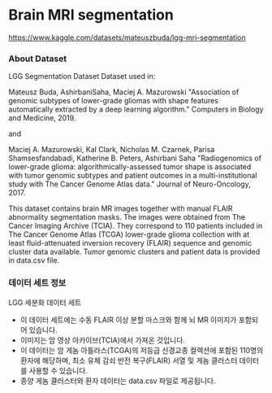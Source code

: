 # Brain MRI segmentation
https://www.kaggle.com/datasets/mateuszbuda/lgg-mri-segmentation

### About Dataset
LGG Segmentation Dataset
Dataset used in:

Mateusz Buda, AshirbaniSaha, Maciej A. Mazurowski "Association of genomic subtypes of lower-grade gliomas with shape features automatically extracted by a deep learning algorithm." Computers in Biology and Medicine, 2019.

and

Maciej A. Mazurowski, Kal Clark, Nicholas M. Czarnek, Parisa Shamsesfandabadi, Katherine B. Peters, Ashirbani Saha "Radiogenomics of lower-grade glioma: algorithmically-assessed tumor shape is associated with tumor genomic subtypes and patient outcomes in a multi-institutional study with The Cancer Genome Atlas data." Journal of Neuro-Oncology, 2017.

This dataset contains brain MR images together with manual FLAIR abnormality segmentation masks.
The images were obtained from The Cancer Imaging Archive (TCIA).
They correspond to 110 patients included in The Cancer Genome Atlas (TCGA) lower-grade glioma collection with at least fluid-attenuated inversion recovery (FLAIR) sequence and genomic cluster data available.
Tumor genomic clusters and patient data is provided in data.csv file.



### 데이터 세트 정보
LGG 세분화 데이터 세트


- 이 데이터 세트에는 수동 FLAIR 이상 분할 마스크와 함께 뇌 MR 이미지가 포함되어 있습니다.
- 이미지는 암 영상 아카이브(TCIA)에서 가져온 것입니다.
- 이 데이터는 암 게놈 아틀라스(TCGA)의 저등급 신경교종 컬렉션에 포함된 110명의 환자에 해당하며, 최소 유체 감쇠 반전 복구(FLAIR) 서열 및 게놈 클러스터 데이터를 사용할 수 있습니다.
- 종양 게놈 클러스터와 환자 데이터는 data.csv 파일로 제공됩니다.
